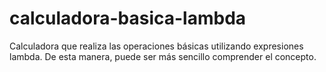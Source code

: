 # calculadora-basica-lambda
Calculadora que realiza las operaciones básicas utilizando expresiones lambda. De esta manera, puede ser más sencillo comprender el concepto.
